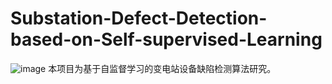 # Substation-Defect-Detection-based-on-Self-supervised-Learning
![image](https://github.com/L-iffer/Substation-Defect-Detection-based-on-Self-supervised-Learning/tree/master/images/simsiam-pro.png)
本项目为基于自监督学习的变电站设备缺陷检测算法研究。
